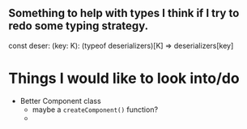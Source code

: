 
## Something to help with types I think if I try to redo some typing strategy.
const deser: <K extends keyof typeof deserializers>(key: K): (typeof deserializers)[K] => deserializers[key]

# Things I would like to look into/do
- Better Component class
  - maybe a `createComponent()` function?
  - 